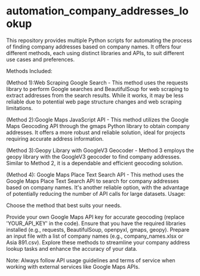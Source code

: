 # automation_company_addresses_lookup
This repository provides multiple Python scripts for automating the process of finding company addresses based on company names. It offers four different methods, each using distinct libraries and APIs, to suit different use cases and preferences. 

Methods Included:

(Method 1):Web Scraping Google Search - This method uses the requests library to perform Google searches and BeautifulSoup for web scraping to extract addresses from the search results. While it works, it may be less reliable due to potential web page structure changes and web scraping limitations.

(Method 2):Google Maps JavaScript API - This method utilizes the Google Maps Geocoding API through the gmaps Python library to obtain company addresses. It offers a more robust and reliable solution, ideal for projects requiring accurate address information.

(Method 3):Geopy Library with GoogleV3 Geocoder - Method 3 employs the geopy library with the GoogleV3 geocoder to find company addresses. Similar to Method 2, it is a dependable and efficient geocoding solution.

(Method 4): Google Maps Place Text Search API - This method uses the Google Maps Place Text Search API to search for company addresses based on company names. It's another reliable option, with the advantage of potentially reducing the number of API calls for large datasets.
Usage:

Choose the method that best suits your needs.

Provide your own Google Maps API key for accurate geocoding (replace 'YOUR_API_KEY' in the code).
Ensure that you have the required libraries installed (e.g., requests, BeautifulSoup, openpyxl, gmaps, geopy).
Prepare an input file with a list of company names (e.g., company_names.xlsx or Asia 891.csv).
Explore these methods to streamline your company address lookup tasks and enhance the accuracy of your data.

Note: Always follow API usage guidelines and terms of service when working with external services like Google Maps APIs.
